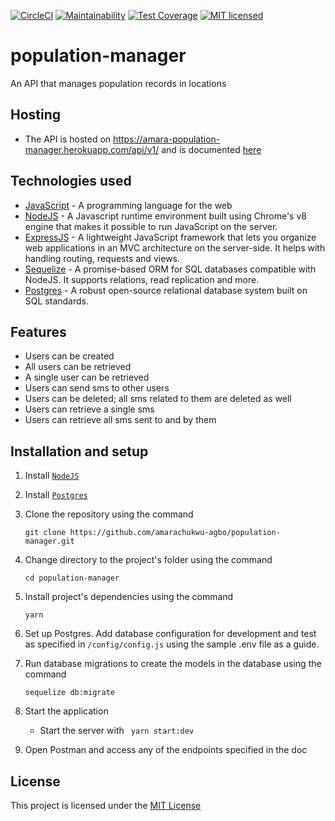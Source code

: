 [![CircleCI](https://circleci.com/gh/amarachukwu-agbo/population-manager.svg?style=svg)](https://circleci.com/gh/amarachukwu-agbo/population-manager)
[![Maintainability](https://api.codeclimate.com/v1/badges/c9b7bc07d746f5b9835b/maintainability)](https://codeclimate.com/github/amarachukwu-agbo/population-manager/maintainability)
[![Test Coverage](https://api.codeclimate.com/v1/badges/c9b7bc07d746f5b9835b/test_coverage)](https://codeclimate.com/github/amarachukwu-agbo/population-manager/test_coverage)
[![MIT licensed](https://img.shields.io/badge/license-MIT-blue.svg)](https://raw.githubusercontent.com/hyperium/hyper/master/LICENSE)

# population-manager
An API that manages population records in locations

## Hosting
* The API is hosted on https://amara-population-manager.herokuapp.com/api/v1/
and is documented [here](https://documenter.getpostman.com/view/5174456/S1ETSHNC)

## Technologies used
* [JavaScript](https://www.javascript.com/) - A programming language for the web
* [NodeJS](https://nodejs.org/en/) - A Javascript runtime environment built using Chrome's v8 engine that makes it possible to run JavaScript on the server.
* [ExpressJS](https://expressjs.com/) - A lightweight JavaScript framework that lets you organize web applications in an MVC architecture on the server-side. It helps with handling routing, requests and views.
* [Sequelize](http://docs.sequelizejs.com/) - A promise-based ORM for SQL databases compatible with NodeJS. It supports relations, read replication and more.
* [Postgres](https://www.postgresql.org/) - A robust open-source relational database system built on SQL standards.

## Features
* Users can be created
* All users can be retrieved
* A single user can be retrieved
* Users can send sms to other users
* Users can be deleted; all sms related to them are deleted as well
* Users can retrieve a single sms
* Users can retrieve all sms sent to and by them

## Installation and setup
1. Install [`NodeJS`](https://nodejs.org/en/download/)
2. Install [`Postgres`](https://www.postgresql.org/download/)
3. Clone the repository using the command
    ```
    git clone https://github.com/amarachukwu-agbo/population-manager.git
    ```
4. Change directory to the project's folder using the command
    ```
    cd population-manager
    ```
5. Install project's dependencies using the command
    ```
    yarn
    ```
6. Set up Postgres. Add database configuration for development and test as specified in `/config/config.js` using the sample .env file as a guide.

7. Run database migrations to create the models in the database using the command
    ```
    sequelize db:migrate
    ```
9. Start the application
    * Start the server with ```
    yarn start:dev```
10. Open Postman and access any of the endpoints specified in the doc

## License
This project is licensed under the [MIT License](https://github.com/amarachukwu-agbo/population-manager/blob/develop/LICENSE)
